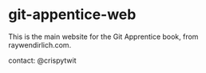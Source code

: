 # git-appentice-web

This is the main website for the Git Apprentice book, from raywendirlich.com.

contact: @crispytwit
